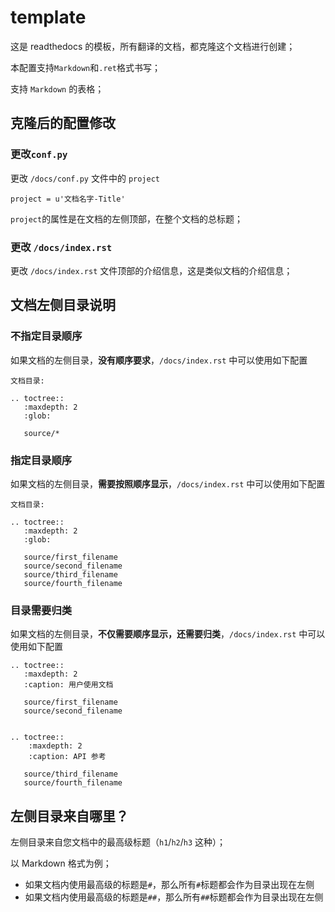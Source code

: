 # template

这是 readthedocs 的模板，所有翻译的文档，都克隆这个文档进行创建；

本配置支持`Markdown`和`.ret`格式书写；

支持 `Markdown` 的表格；

## 克隆后的配置修改

### 更改`conf.py`

更改 `/docs/conf.py` 文件中的 `project`

```
project = u'文档名字-Title'
```

`project`的属性是在文档的左侧顶部，在整个文档的总标题；

### 更改  `/docs/index.rst`

更改 `/docs/index.rst` 文件顶部的介绍信息，这是类似文档的介绍信息；

## 文档左侧目录说明

### 不指定目录顺序

如果文档的左侧目录，**没有顺序要求**，`/docs/index.rst` 中可以使用如下配置

```
文档目录:

.. toctree::
   :maxdepth: 2
   :glob:

   source/*

```

### 指定目录顺序

如果文档的左侧目录，**需要按照顺序显示**，`/docs/index.rst` 中可以使用如下配置

```
文档目录:

.. toctree::
   :maxdepth: 2
   :glob:

   source/first_filename
   source/second_filename
   source/third_filename
   source/fourth_filename

```

### 目录需要归类

如果文档的左侧目录，**不仅需要顺序显示，还需要归类**，`/docs/index.rst` 中可以使用如下配置

```
.. toctree::
   :maxdepth: 2
   :caption: 用户使用文档

   source/first_filename
   source/second_filename


.. toctree::
    :maxdepth: 2
    :caption: API 参考

   source/third_filename
   source/fourth_filename

```

## 左侧目录来自哪里？

左侧目录来自您文档中的最高级标题（`h1`/`h2`/`h3` 这种）；

以 Markdown 格式为例；

- 如果文档内使用最高级的标题是`#`，那么所有`#`标题都会作为目录出现在左侧
- 如果文档内使用最高级的标题是`##`，那么所有`##`标题都会作为目录出现在左侧
